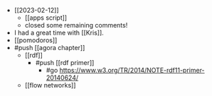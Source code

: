 - [[2023-02-12]]
  - [[apps script]]
  - closed some remaining comments!
- I had a great time with [[Kris]].
- [[pomodoros]]
- #push [[agora chapter]]
  - [[rdf]]
    - #push [[rdf primer]]
      - #go https://www.w3.org/TR/2014/NOTE-rdf11-primer-20140624/
  - [[flow networks]]
